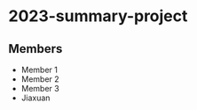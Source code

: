 # 2023-summary-project

## Members

- Member 1
- Member 2
- Member 3
- Jiaxuan

<Description of your project>
